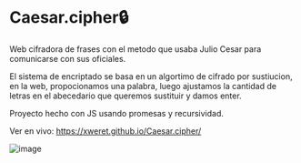 # Caesar.cipher🔒 
Web cifradora de frases con el metodo que usaba Julio Cesar para comunicarse con sus oficiales. 

El sistema de encriptado se basa en un algortimo de cifrado por sustiucion, en la web, propocionamos una palabra, luego ajustamos la cantidad de letras en el abecedario que queremos sustituir y damos enter.

Proyecto hecho con JS usando promesas y recursividad.

Ver en vivo: https://xweret.github.io/Caesar.cipher/

![image](https://user-images.githubusercontent.com/95048921/179422829-4326c7eb-a0ec-42aa-a586-048bf9703115.png)

